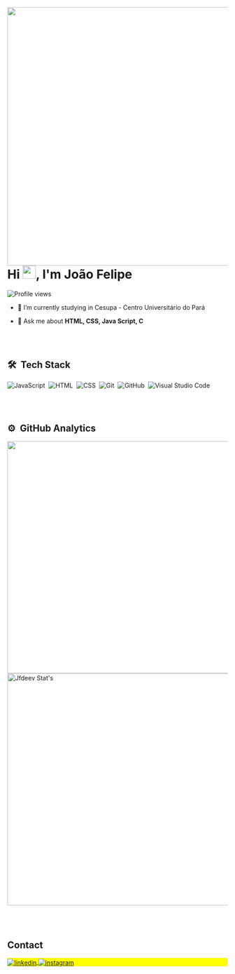 <img align="right" height="590em" src="https://raw.githubusercontent.com/gist/Jfdeev/1fc1f9140e2aea2a75f6698a6cf06837/raw/0f9fc9231d7b1f6a588502a730f62bb27c2c718f/githubcard2.svg"/>
<h1 align="left">Hi <img src="https://raw.githubusercontent.com/kaueMarques/kaueMarques/master/hi.gif" height="30px">, I'm João Felipe</h1>
<p align="left"> <img src="https://komarev.com/ghpvc/?username=maykbrito&color=yellow" alt="Profile views" /> </p>


- 🔭 I’m currently studying in Cesupa - Centro Universitário do Pará

- 💬 Ask me about **HTML, CSS, Java Script, C**





<br><br>

## 🛠 &nbsp;Tech Stack

![JavaScript](https://img.shields.io/badge/-JavaScript-05122A?style=flat&logo=javascript)&nbsp;
![HTML](https://img.shields.io/badge/-HTML-05122A?style=flat&logo=HTML5)&nbsp;
![CSS](https://img.shields.io/badge/-CSS-05122A?style=flat&logo=CSS3&logoColor=1572B6)&nbsp;
![Git](https://img.shields.io/badge/-Git-05122A?style=flat&logo=git)&nbsp;
![GitHub](https://img.shields.io/badge/-GitHub-05122A?style=flat&logo=github)&nbsp;
![Visual Studio Code](https://img.shields.io/badge/-Visual%20Studio%20Code-05122A?style=flat&logo=visual-studio-code&logoColor=007ACC)&nbsp;

<br><br>

## ⚙️ &nbsp;GitHub Analytics

<p align="left">
<img width="530em" src="https://github-readme-stats.vercel.app/api?username=Jfdeev&show_icons=true&theme=vision-friendly-dark"/>
<img width="530em" src="https://github-readme-stats.vercel.app/api/top-langs/?username=Jfdeev&layout=compact&theme=vision-friendly-dark" alt="Jfdeev Stat's"/>
</p>


<br><br>

## Contact

<p align="left" style="background:yellow">
<a href="https://www.linkedin.com/in/joão-felipe-28855b238/" target="_blank">
  <img align="center" src="https://img.shields.io/badge/-Jfdeev-05122A?style=flat&logo=linkedin" alt="linkedin"/>
</a>
<a href="https://www.instagram.com/joaofsoarez/" target="_blank">
 <img align="center" src="https://img.shields.io/badge/-joaofsoarez-05122A?style=flat&logo=instagram" alt="instagram"/>
</a>
</p>
